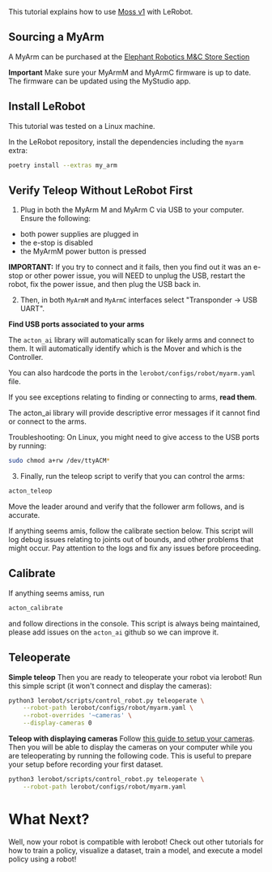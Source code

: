 This tutorial explains how to use [Moss v1](https://github.com/jess-moss/moss-robot-arms) with LeRobot.

## Sourcing a MyArm

A MyArm can be purchased at the [Elephant Robotics M&C Store Section](https://shop.elephantrobotics.com/collections/myarm-mc)

**Important** Make sure your MyArmM and MyArmC firmware is up to date. The
firmware can be updated using the MyStudio app. 

## Install LeRobot

This tutorial was tested on a Linux machine. 

In the LeRobot repository, install the dependencies including the `myarm` extra:
```bash
poetry install --extras my_arm
```

## Verify Teleop Without LeRobot First

1. Plug in both the MyArm M and MyArm C via USB to your computer. 
Ensure the following:
- both power supplies are plugged in
- the e-stop is disabled
- the MyArmM power button is pressed

**IMPORTANT:** 
If you try to connect and it fails, then you find out it was an e-stop or other power issue, you will NEED to unplug the USB, restart the robot, fix the power issue, and then plug the USB back in. 

2. Then, in both `MyArmM` and `MyArmC` interfaces select "Transponder -> USB UART". 

**Find USB ports associated to your arms**

The `acton_ai` library will automatically scan for likely arms and connect
to them. It will automatically identify which is the Mover and which is the Controller. 

You can also hardcode the ports in the `lerobot/configs/robot/myarm.yaml` file.

If you see exceptions relating to finding or connecting to arms, **read them**. 

The acton_ai library will provide descriptive error messages if it cannot find or connect to the arms.

Troubleshooting: On Linux, you might need to give access to the USB ports by running:
```bash
sudo chmod a+rw /dev/ttyACM*
```

3. Finally, run the teleop script to verify that you can control the arms:
```bash
acton_teleop
```

Move the leader around and verify that the follower arm follows, and is accurate.

If anything seems amis, follow the calibrate section below. This script will
log debug issues relating to joints out of bounds, and other problems that might occur. 
Pay attention to the logs and fix any issues before proceeding.

## Calibrate

If anything seems amiss, run 
```bash
acton_calibrate
```

and follow directions in the console. This script is always being maintained, please add
issues on the `acton_ai` github so we can improve it. 

## Teleoperate

**Simple teleop**
Then you are ready to teleoperate your robot via lerobot! Run this simple script (it won't connect and display the cameras):
```bash
python3 lerobot/scripts/control_robot.py teleoperate \
    --robot-path lerobot/configs/robot/myarm.yaml \
    --robot-overrides '~cameras' \
    --display-cameras 0
```


**Teleop with displaying cameras**
Follow [this guide to setup your cameras](https://github.com/huggingface/lerobot/blob/main/examples/7_get_started_with_real_robot.md#c-add-your-cameras-with-opencvcamera). Then you will be able to display the cameras on your computer while you are teleoperating by running the following code. This is useful to prepare your setup before recording your first dataset.
```bash
python3 lerobot/scripts/control_robot.py teleoperate \
    --robot-path lerobot/configs/robot/myarm.yaml
```

# What Next?

Well, now your robot is compatible with lerobot! Check out other tutorials for how to train a policy, visualize a dataset, train a model, and execute a model policy using a robot!